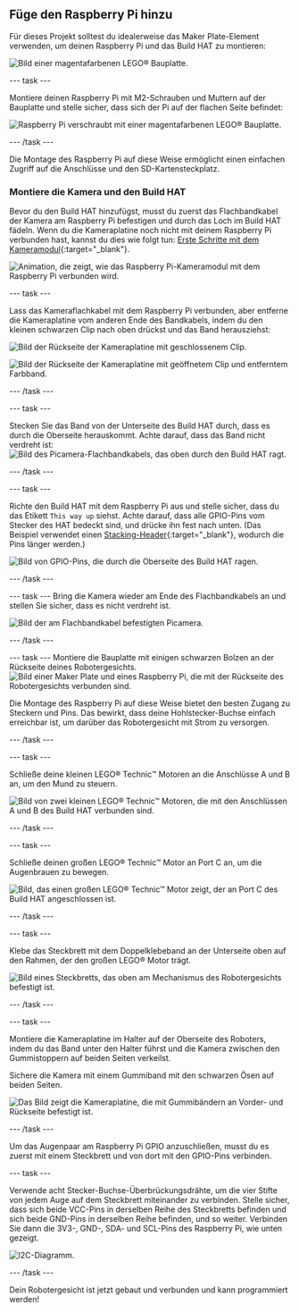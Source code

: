 ## Füge den Raspberry Pi hinzu

Für dieses Projekt solltest du idealerweise das Maker Plate-Element verwenden, um deinen Raspberry Pi und das Build HAT zu montieren:

![Bild einer magentafarbenen LEGO® Bauplatte.](images/build_10.png)

--- task ---

Montiere deinen Raspberry Pi mit M2-Schrauben und Muttern auf der Bauplatte und stelle sicher, dass sich der Pi auf der flachen Seite befindet:

 ![Raspberry Pi verschraubt mit einer magentafarbenen LEGO® Bauplatte.](images/build_11.jpg)

--- /task ---

Die Montage des Raspberry Pi auf diese Weise ermöglicht einen einfachen Zugriff auf die Anschlüsse und den SD-Kartensteckplatz.

### Montiere die Kamera und den Build HAT

Bevor du den Build HAT hinzufügst, musst du zuerst das Flachbandkabel der Kamera am Raspberry Pi befestigen und durch das Loch im Build HAT fädeln. Wenn du die Kameraplatine noch nicht mit deinem Raspberry Pi verbunden hast, kannst du dies wie folgt tun: [Erste Schritte mit dem Kameramodul](https://projects.raspberrypi.org/de-DE/projects/getting-started-with-picamera){:target="_blank"}.

![Animation, die zeigt, wie das Raspberry Pi-Kameramodul mit dem Raspberry Pi verbunden wird.](images/connect-camera.gif)

--- task ---

Lass das Kameraflachkabel mit dem Raspberry Pi verbunden, aber entferne die Kameraplatine vom anderen Ende des Bandkabels, indem du den kleinen schwarzen Clip nach oben drückst und das Band herausziehst:

![Bild der Rückseite der Kameraplatine mit geschlossenem Clip.](images/build_12.jpg)

![Bild der Rückseite der Kameraplatine mit geöffnetem Clip und entferntem Farbband.](images/build_13.jpg)

--- /task ---

--- task ---

Stecken Sie das Band von der Unterseite des Build HAT durch, dass es durch die Oberseite herauskommt. Achte darauf, dass das Band nicht verdreht ist: ![Bild des Picamera-Flachbandkabels, das oben durch den Build HAT ragt.](images/build_14.jpg)

--- /task ---

--- task ---

Richte den Build HAT mit dem Raspberry Pi aus und stelle sicher, dass du das Etikett `This way up` siehst. Achte darauf, dass alle GPIO-Pins vom Stecker des HAT bedeckt sind, und drücke ihn fest nach unten. (Das Beispiel verwendet einen [Stacking-Header](https://www.adafruit.com/product/2223){:target="_blank"}, wodurch die Pins länger werden.)

![Bild von GPIO-Pins, die durch die Oberseite des Build HAT ragen.](images/build_15.jpg)

--- /task ---

--- task ---
Bring die Kamera wieder am Ende des Flachbandkabels an und stellen Sie sicher, dass es nicht verdreht ist.

![Bild der am Flachbandkabel befestigten Picamera.](images/build_16.jpg)

--- /task ---

--- task ---
Montiere die Bauplatte mit einigen schwarzen Bolzen an der Rückseite deines Robotergesichts. ![Bild einer Maker Plate und eines Raspberry Pi, die mit der Rückseite des Robotergesichts verbunden sind.](images/build_17.jpg)

Die Montage des Raspberry Pi auf diese Weise bietet den besten Zugang zu Steckern und Pins. Das bewirkt, dass deine Hohlstecker-Buchse einfach erreichbar ist, um darüber das Robotergesicht mit Strom zu versorgen.

--- /task ---

--- task ---

Schließe deine kleinen LEGO® Technic™ Motoren an die Anschlüsse A und B an, um den Mund zu steuern.

![Bild von zwei kleinen LEGO® Technic™ Motoren, die mit den Anschlüssen A und B des Build HAT verbunden sind.](images/build_18.jpg)

--- /task ---

--- task ---

Schließe deinen großen LEGO® Technic™ Motor an Port C an, um die Augenbrauen zu bewegen.

![Bild, das einen großen LEGO® Technic™ Motor zeigt, der an Port C des Build HAT angeschlossen ist.](images/build_19.jpg)

--- /task ---

--- task ---

Klebe das Steckbrett mit dem Doppelklebeband an der Unterseite oben auf den Rahmen, der den großen LEGO® Motor trägt.

![Bild eines Steckbretts, das oben am Mechanismus des Robotergesichts befestigt ist.](images/build_20.jpg)

--- /task ---

--- task ---

Montiere die Kameraplatine im Halter auf der Oberseite des Roboters, indem du das Band unter den Halter führst und die Kamera zwischen den Gummistoppern auf beiden Seiten verkeilst.

Sichere die Kamera mit einem Gummiband mit den schwarzen Ösen auf beiden Seiten.

![Das Bild zeigt die Kameraplatine, die mit Gummibändern an Vorder- und Rückseite befestigt ist.](images/build_21.jpg)

--- /task ---

Um das Augenpaar am Raspberry Pi GPIO anzuschließen, musst du es zuerst mit einem Steckbrett und von dort mit den GPIO-Pins verbinden.

--- task ---

Verwende acht Stecker-Buchse-Überbrückungsdrähte, um die vier Stifte von jedem Auge auf dem Steckbrett miteinander zu verbinden. Stelle sicher, dass sich beide VCC-Pins in derselben Reihe des Steckbretts befinden und sich beide GND-Pins in derselben Reihe befinden, und so weiter. Verbinden Sie dann die 3V3-, GND-, SDA- und SCL-Pins des Raspberry Pi, wie unten gezeigt.

![I2C-Diagramm.](images/eye_wiring.png)

--- /task ---

Dein Robotergesicht ist jetzt gebaut und verbunden und kann programmiert werden!





